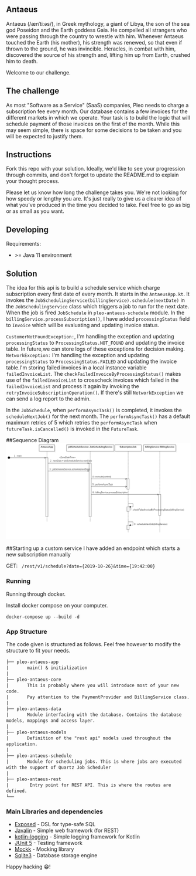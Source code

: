 ## Antaeus

Antaeus (/ænˈtiːəs/), in Greek mythology, a giant of Libya, the son of the sea god Poseidon and the Earth goddess Gaia. He compelled all strangers who were passing through the country to wrestle with him. Whenever Antaeus touched the Earth (his mother), his strength was renewed, so that even if thrown to the ground, he was invincible. Heracles, in combat with him, discovered the source of his strength and, lifting him up from Earth, crushed him to death.

Welcome to our challenge.

## The challenge

As most "Software as a Service" (SaaS) companies, Pleo needs to charge a subscription fee every month. Our database contains a few invoices for the different markets in which we operate. Your task is to build the logic that will schedule payment of those invoices on the first of the month. While this may seem simple, there is space for some decisions to be taken and you will be expected to justify them.

## Instructions

Fork this repo with your solution. Ideally, we'd like to see your progression through commits, and don't forget to update the README.md to explain your thought process.

Please let us know how long the challenge takes you. We're not looking for how speedy or lengthy you are. It's just really to give us a clearer idea of what you've produced in the time you decided to take. Feel free to go as big or as small as you want.

## Developing

Requirements:
- \>= Java 11 environment

## Solution
The idea for this api is to build a schedule service which charge subscription every first date of every month. It starts in the `AntaeusApp.kt`.
It invokes the `JobSchedulingService(billingService).schedule(nextDate)` in the `JobSchedulingService` class which triggers a
job to run for the next date. When the job is fired `JobSchedule` in `pleo-antaeus-schedule` module.
In the `billingService.processSubscription()`, I have added `processingStatus` field to `Invoice` which will be evaluating and updating invoice status.

`CustomerNotFoundException:`, I'm handling the exception and updating  `processingStatus` to `ProcessingStatus.NOT_FOUND` and updating the invoice table.
In future,we can store logs of these exceptions for decision making.
`NetworkException:` I'm handling the exception and updating `processingStatus` to `ProcessingStatus.FAILED` and updating the invoice table.I'm storing failed invoices
in a local instance variable `failedInvoiceList`. The `checkFailedInvoiceByProcessingStatus()` makes use of the `failedInvoiceList` to crosscheck invoices which failed in the `failedInvoiceList`
and process it again by invoking the `retryInvoiceSubscriptionOperation()`. If there's still `NetworkException` we can send a log report to the admin.

In the `JobSchedule`, when `performAsyncTask()` is completed, it invokes the `scheduleNextJob()`  for the next month. The `performAsyncTask()` has a default maximum retries of 5 which retries the `performAsyncTask`
when `futureTask.isCancelled()` is invoked in the `FutureTask`.

##Sequence Diagram
![alt text](SequenceDiagram.png)

##Starting up a custom service
I have added an endpoint which starts a new subscription manually

GET: ` /rest/v1/schedule?date={2019-10-26}&time={19:42:00}`


### Running
Running through docker.

Install docker compose on your computer.

```
docker-compose up --build -d
```

### App Structure
The code given is structured as follows. Feel free however to modify the structure to fit your needs.
```
├── pleo-antaeus-app
|       main() & initialization
|
├── pleo-antaeus-core
|       This is probably where you will introduce most of your new code.
|       Pay attention to the PaymentProvider and BillingService class.
|
├── pleo-antaeus-data
|       Module interfacing with the database. Contains the database models, mappings and access layer.
|
├── pleo-antaeus-models
|       Definition of the "rest api" models used throughout the application.
|
├── pleo-antaeus-schedule
|       Module for scheduling jobs. This is where jobs are executed with the support of Quartz Job Scheduler
|
├── pleo-antaeus-rest
|        Entry point for REST API. This is where the routes are defined.
└──
```

### Main Libraries and dependencies
* [Exposed](https://github.com/JetBrains/Exposed) - DSL for type-safe SQL
* [Javalin](https://javalin.io/) - Simple web framework (for REST)
* [kotlin-logging](https://github.com/MicroUtils/kotlin-logging) - Simple logging framework for Kotlin
* [JUnit 5](https://junit.org/junit5/) - Testing framework
* [Mockk](https://mockk.io/) - Mocking library
* [Sqlite3](https://sqlite.org/index.html) - Database storage engine

Happy hacking 😁!
